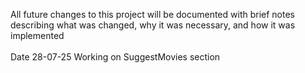 All future changes to this project will be documented with brief notes describing what was changed, why it was necessary, and how it was implemented
<br><br>
Date 28-07-25
Working on SuggestMovies section